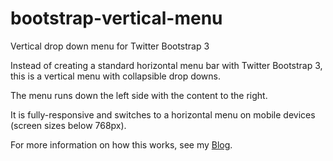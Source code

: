 bootstrap-vertical-menu
=======================

Vertical drop down menu for Twitter Bootstrap 3

Instead of creating a standard horizontal menu bar with Twitter Bootstrap 3, this is a vertical menu with collapsible
drop downs. 

The menu runs down the left side with the content to the right. 

It is fully-responsive and switches to a horizontal menu on mobile devices (screen sizes below 768px).

For more information on how this works, see my <a href="http://www.jeffmould.com/">Blog</a>.


